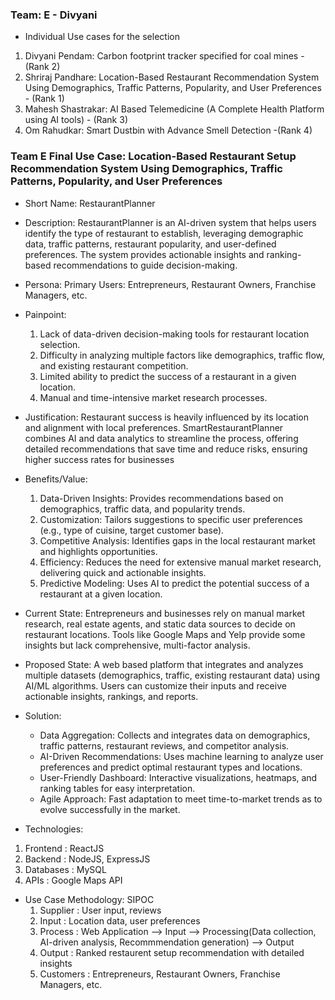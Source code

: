 ### Team: E - Divyani
- Individual Use cases for the selection
1. Divyani Pendam: Carbon footprint tracker specified for coal mines - (Rank 2)
2. Shriraj Pandhare: Location-Based Restaurant Recommendation System Using Demographics, Traffic Patterns, Popularity, and User Preferences - (Rank 1)
3. Mahesh Shastrakar: AI Based Telemedicine (A Complete Health Platform using AI tools) - (Rank 3)
4. Om Rahudkar: Smart Dustbin with Advance Smell Detection -(Rank 4)

### Team E Final Use Case: Location-Based Restaurant Setup Recommendation System Using Demographics, Traffic Patterns, Popularity, and User Preferences
- Short Name: RestaurantPlanner
  
- Description: RestaurantPlanner is an AI-driven system that helps users identify the type of restaurant to establish, leveraging demographic data, traffic patterns, restaurant popularity, and user-defined preferences. The system provides actionable insights and ranking-based recommendations to guide decision-making.
  
- Persona: Primary Users: Entrepreneurs, Restaurant Owners, Franchise Managers, etc.
  
- Painpoint:
  1. Lack of data-driven decision-making tools for restaurant location selection.
  2. Difficulty in analyzing multiple factors like demographics, traffic flow, and existing restaurant competition.
  3. Limited ability to predict the success of a restaurant in a given location.
  4. Manual and time-intensive market research processes.

- Justification: Restaurant success is heavily influenced by its location and alignment with local preferences. SmartRestaurantPlanner combines AI and data analytics to streamline the process, offering detailed recommendations that save time and reduce risks, ensuring higher success rates for businesses

- Benefits/Value:
  1. Data-Driven Insights: Provides recommendations based on demographics, traffic data, and popularity trends.
  2. Customization: Tailors suggestions to specific user preferences (e.g., type of cuisine, target customer base).
  3. Competitive Analysis: Identifies gaps in the local restaurant market and highlights opportunities.
  4. Efficiency: Reduces the need for extensive manual market research, delivering quick and actionable insights.
  5. Predictive Modeling: Uses AI to predict the potential success of a restaurant at a given location.

- Current State: Entrepreneurs and businesses rely on manual market research, real estate agents, and static data sources to decide on restaurant locations. Tools like Google Maps and Yelp provide some insights but lack comprehensive, multi-factor analysis.

- Proposed State: A web based platform that integrates and analyzes multiple datasets (demographics, traffic, existing restaurant data) using AI/ML algorithms. Users can customize their inputs and receive actionable insights, rankings, and reports.

- Solution:
  - Data Aggregation: Collects and integrates data on demographics, traffic patterns, restaurant reviews, and competitor analysis.
  - AI-Driven Recommendations: Uses machine learning to analyze user preferences and predict optimal restaurant types and locations.
  - User-Friendly Dashboard: Interactive visualizations, heatmaps, and ranking tables for easy interpretation.
  - Agile Approach: Fast adaptation to meet time-to-market trends as to evolve successfully in the market.

- Technologies: 
1.  Frontend : ReactJS
2.  Backend : NodeJS, ExpressJS
3.  Databases : MySQL
4.  APIs : Google Maps API

- Use Case Methodology: SIPOC
  1. Supplier : User input, reviews
  2. Input : Location data, user preferences
  3. Process : Web Application --> Input --> Processing(Data collection, AI-driven analysis, Recommmendation generation) --> Output
  4. Output : Ranked restaurent setup recommendation with detailed insights
  5. Customers : Entrepreneurs, Restaurant Owners, Franchise Managers, etc.
